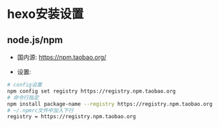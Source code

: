# hexo安装设置

## node.js/npm

- 国内源: <https://npm.taobao.org/>

- 设置:

``` bash
# config设置
npm config set registry https://registry.npm.taobao.org
# 命令行指定
npm install package-name --registry https://registry.npm.taobao.org
# ~/.npmrc文件中加入下行
registry = https://registry.npm.taobao.org
```

